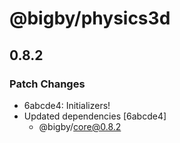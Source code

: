 # @bigby/physics3d

## 0.8.2

### Patch Changes

- 6abcde4: Initializers!
- Updated dependencies [6abcde4]
  - @bigby/core@0.8.2

